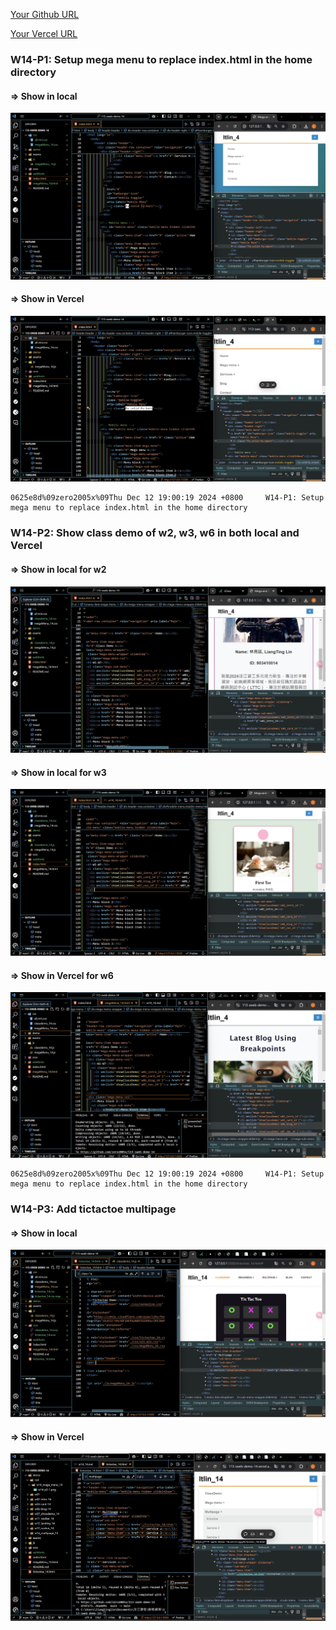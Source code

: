 [Your Github URL](https://github.com/zero2005x/113-sweb-demo-14)

[Your Vercel URL](https://vercel.com/larry-lins-projects/113-sweb-demo-14)

###    W14-P1: Setup mega menu to replace index.html in the home directory


#### => Show in local
![](./w14-p1-1.png)


#### => Show in Vercel
![](./w14-p1-2.png)

```
0625e8d%09zero2005x%09Thu Dec 12 19:00:19 2024 +0800     W14-P1: Setup mega menu to replace index.html in the home directory 
```


###    W14-P2: Show class demo of w2, w3, w6 in both local and Vercel
 
#### => Show in local for w2
 
![](./w14-p2-1.png)
 
#### => Show in local for w3
 
![](./w14-p2-2.png)
 
#### => Show in Vercel for w6
 
![](./w14-p2-3.png)
 
```
0625e8d%09zero2005x%09Thu Dec 12 19:00:19 2024 +0800     W14-P1: Setup mega menu to replace index.html in the home directory
```

###   W14-P3: Add tictactoe multipage

#### => Show in local


![](./w14-p3-1.png)


#### => Show in Vercel 

![](./w14-p3-2.png)
